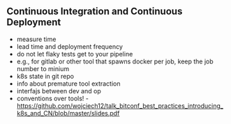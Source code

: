 ## Continuous Integration and Continuous Deployment

- measure time
- lead time and deployment frequency
- do not let flaky tests get to your pipeline
- e.g., for gitlab or other tool that spawns docker per job, keep the job number to minium
- k8s state in git repo
- info about premature tool extraction
- interfajs between dev and op
- conventions over tools! - https://github.com/wojciech12/talk_bitconf_best_practices_introducing_k8s_and_CN/blob/master/slides.pdf
